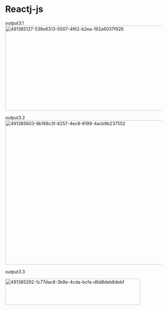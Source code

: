 # Reactj-js
output3.1
<img width="875" height="272" alt="491385127-538e6313-5007-4f62-b2ea-192a6037f926" src="https://github.com/user-attachments/assets/d93ab28a-cdd7-4fad-8120-028307408e4c" />


output3.2
<img width="1919" height="463" alt="491385603-9b188c3f-8257-4ec8-8199-4acb9b237552" src="https://github.com/user-attachments/assets/8939fbd5-c9f7-4f12-bf33-91a868cd32ec" />


output3.3

<img width="434" height="84" alt="491385292-1c77dac8-3b8e-4cda-bcfa-d6d8deb8debf" src="https://github.com/user-attachments/assets/7f599bac-50d2-4cbb-b05e-d95882a1521e" />
